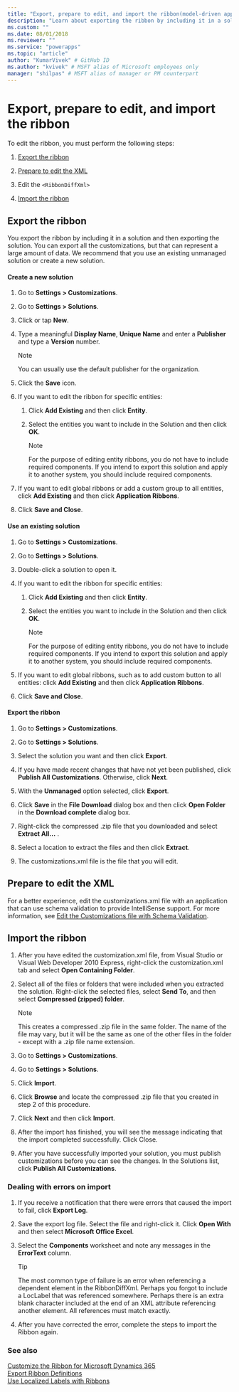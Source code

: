 ```yaml
---
title: "Export, prepare to edit, and import the ribbon(model-driven apps) | Microsoft Docs" # Intent and product brand in a unique string of 43-59 chars including spaces
description: "Learn about exporting the ribbon by including it in a solution and then exporting the solution. You can export all the customizations, but that can represent a large amount of data. We recommend that you use an existing unmanaged solution or create a new solution." # 115-145 characters including spaces. This abstract displays in the search result.
ms.custom: ""
ms.date: 08/01/2018
ms.reviewer: ""
ms.service: "powerapps"
ms.topic: "article"
author: "KumarVivek" # GitHub ID
ms.author: "kvivek" # MSFT alias of Microsoft employees only
manager: "shilpas" # MSFT alias of manager or PM counterpart
---
```

# Export, prepare to edit, and import the ribbon

<!-- https://docs.microsoft.com/en-us/dynamics365/customer-engagement/developer/customize-dev/export-prepare-edit-import-ribbon -->

To edit the ribbon, you must perform the following steps:  
  
1.  [Export the ribbon](export-prepare-edit-import-ribbon.md#BKMK_ExportTheRibbon)  
  
2.  [Prepare to edit the XML](export-prepare-edit-import-ribbon.md#BKMK_PrepareToEditTheXML)  
  
3.  Edit the `<RibbonDiffXml>`  
  
4.  [Import the ribbon](export-prepare-edit-import-ribbon.md#BKMK_ImportTheRibbon)  
  
<a name="BKMK_ExportTheRibbon"></a>   
## Export the ribbon  
 You export the ribbon by including it in a solution and then exporting the solution. You can export all the customizations, but that can represent a large amount of data. We recommend that you use an existing unmanaged solution or create a new solution.  
  
#### Create a new solution  
  
1. Go to **Settings > Customizations**.
1. Go to **Settings > Solutions**.
1. Click or tap **New**.  
1. Type a meaningful **Display Name**, **Unique Name** and enter a **Publisher** and type a **Version** number.  
  
   > [!NOTE]
   >  You can usually use the default publisher for the organization.  
  
6. Click the **Save** icon.  
  
7. If you want to edit the ribbon for specific entities:  
  
   1.  Click **Add Existing** and then click **Entity**.  
  
   2.  Select the entities you want to include in the Solution and then click **OK**.  
  
       > [!NOTE]
       >  For the purpose of editing entity ribbons, you do not have to include required components. If you intend to export this solution and apply it to another system, you should include required components.  
  
8. If you want to edit global ribbons or add a custom group to all entities, click **Add Existing** and then click **Application Ribbons**.  
  
9. Click **Save and Close**.  
  
#### Use an existing solution  
  
1. Go to **Settings > Customizations**.
1. Go to **Settings > Solutions**. 
1. Double-click a solution to open it.  
  
5. If you want to edit the ribbon for specific entities:  
  
   1.  Click **Add Existing** and then click **Entity**.  
  
   2.  Select the entities you want to include in the Solution and then click **OK**.  
  
       > [!NOTE]
       >  For the purpose of editing entity ribbons, you do not have to include required components. If you intend to export this solution and apply it to another system, you should include required components.  
  
6. If you want to edit global ribbons, such as to add custom button to all entities: click **Add Existing** and then click **Application Ribbons**.  
  
7. Click **Save and Close**.  
  
#### Export the ribbon  
  
1. Go to **Settings > Customizations**.
1. Go to **Settings > Solutions**.
  
4. Select the solution you want and then click **Export**.  
  
5. If you have made recent changes that have not yet been published, click **Publish All Customizations**. Otherwise, click **Next**.  
  
6. With the **Unmanaged** option selected, click **Export**.  
  
7. Click **Save** in the **File Download** dialog box and then click **Open Folder** in the **Download complete** dialog box.  
  
8. Right-click the compressed .zip file that you downloaded and select **Extract All...** .  
  
9. Select a location to extract the files and then click **Extract**.  
  
10. The customizations.xml file is the file that you will edit.  
  
<a name="BKMK_PrepareToEditTheXML"></a>   
## Prepare to edit the XML  
 For a better experience, edit the customizations.xml file with an application that can use schema validation to provide IntelliSense support. For more information, see [Edit the Customizations file with Schema Validation](edit-customizations-xml-file-schema-validation.md).  
  
<a name="BKMK_ImportTheRibbon"></a>   
## Import the ribbon  
  
1. After you have edited the customization.xml file, from Visual Studio or Visual Web Developer 2010 Express, right-click the customization.xml tab and select **Open Containing Folder**.  
  
2. Select all of the files or folders that were included when you extracted the solution. Right-click the selected files, select **Send To**, and then select **Compressed (zipped) folder**.  
  
   > [!NOTE]
   >  This creates a compressed .zip file in the same folder. The name of the file may vary, but it will be the same as one of the other files in the folder - except with a .zip file name extension.  
  
1. Go to **Settings > Customizations**.
1. Go to **Settings > Solutions**. 
  
6. Click **Import**.  
  
7. Click **Browse** and locate the compressed .zip file that you created in step 2 of this procedure.  
  
8. Click **Next** and then click **Import**.  
  
9. After the import has finished, you will see the message indicating that the import completed successfully. Click Close.  
  
10. After you have successfully imported your solution, you must publish customizations before you can see the changes. In the Solutions list, click **Publish All Customizations**.  
  
<a name="BKMK_DealWithErrorsOnImport"></a>   
### Dealing with errors on import  
  
1.  If you receive a notification that there were errors that caused the import to fail, click **Export Log**.  
  
2.  Save the export log file. Select the file and right-click it. Click **Open With** and then select **Microsoft Office Excel**.  
  
3.  Select the **Components** worksheet and note any messages in the **ErrorText** column.  
  
    > [!TIP]
    >  The most common type of failure is an error when referencing a dependent element in the RibbonDiffXml. Perhaps you forgot to include a LocLabel that was referenced somewhere. Perhaps there is an extra blank character included at the end of an XML attribute referencing another element. All references must match exactly.  
  
4.  After you have corrected the error, complete the steps to import the Ribbon again.  
  
### See also  
 [Customize the Ribbon for Microsoft Dynamics 365](customize-commands-ribbon.md)   
 [Export Ribbon Definitions](export-ribbon-definitions.md)   
 [Use Localized Labels with Ribbons](use-localized-labels-ribbons.md)
